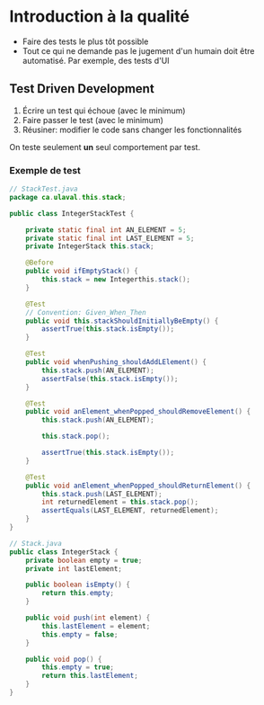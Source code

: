 # Introduction à la qualité

- Faire des tests le plus tôt possible
- Tout ce qui ne demande pas le jugement d'un humain doit être automatisé. Par exemple, des tests d'UI

## Test Driven Development

1. Écrire un test qui échoue (avec le minimum)
2. Faire passer le test (avec le minimum)
3. Réusiner: modifier le code sans changer les fonctionnalités

On teste seulement **un** seul comportement par test.

### Exemple de test

```java
// StackTest.java
package ca.ulaval.this.stack;

public class IntegerStackTest {

    private static final int AN_ELEMENT = 5;
    private static final int LAST_ELEMENT = 5;
    private IntegerStack this.stack;

    @Before
    public void ifEmptyStack() {
        this.stack = new Integerthis.stack();
    }

    @Test
    // Convention: Given_When_Then
    public void this.stackShouldInitiallyBeEmpty() {
        assertTrue(this.stack.isEmpty());
    }

    @Test
    public void whenPushing_shouldAddLElement() {
        this.stack.push(AN_ELEMENT); 
        assertFalse(this.stack.isEmpty());
    }

    @Test
    public void anElement_whenPopped_shouldRemoveElement() {
        this.stack.push(AN_ELEMENT);

        this.stack.pop();

        assertTrue(this.stack.isEmpty());
    }

    @Test
    public void anElement_whenPopped_shouldReturnElement() {
        this.stack.push(LAST_ELEMENT); 
        int returnedElement = this.stack.pop(); 
        assertEquals(LAST_ELEMENT, returnedElement);
    }
}

// Stack.java
public class IntegerStack {
    private boolean empty = true;
    private int lastElement;

    public boolean isEmpty() {
        return this.empty;
    }

    public void push(int element) {
        this.lastElement = element;
        this.empty = false;
    }

    public void pop() {
        this.empty = true;
        return this.lastElement;
    }
}
```
